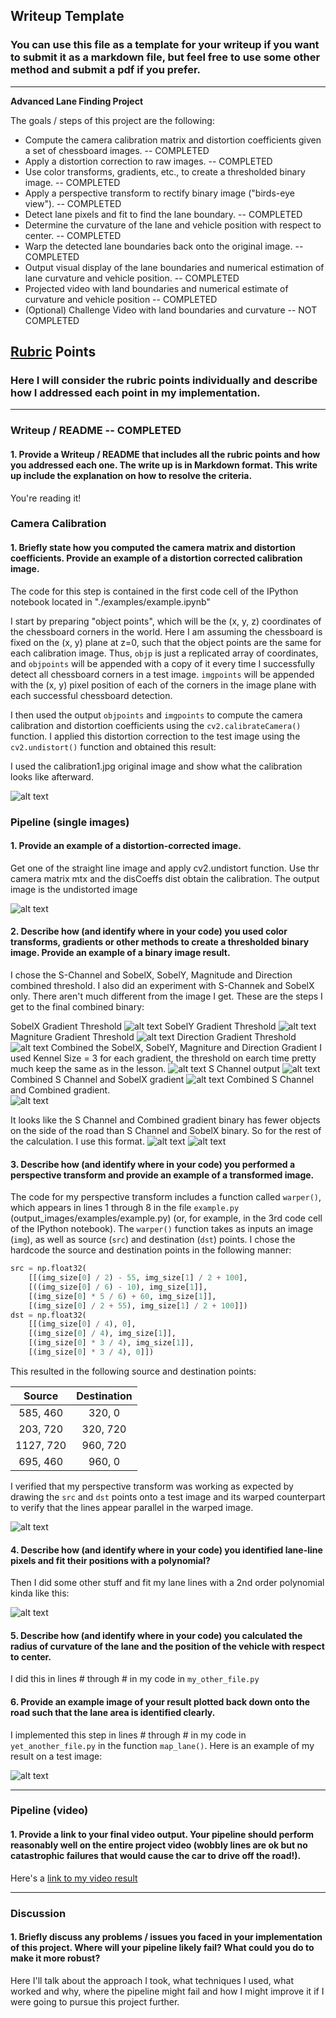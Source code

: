 ## Writeup Template

### You can use this file as a template for your writeup if you want to submit it as a markdown file, but feel free to use some other method and submit a pdf if you prefer.

---

**Advanced Lane Finding Project**

The goals / steps of this project are the following:

* Compute the camera calibration matrix and distortion coefficients given a set of chessboard images.  -- COMPLETED
* Apply a distortion correction to raw images. -- COMPLETED
* Use color transforms, gradients, etc., to create a thresholded binary image.  -- COMPLETED
* Apply a perspective transform to rectify binary image ("birds-eye view").  -- COMPLETED
* Detect lane pixels and fit to find the lane boundary.  -- COMPLETED
* Determine the curvature of the lane and vehicle position with respect to center. -- COMPLETED
* Warp the detected lane boundaries back onto the original image.  -- COMPLETED
* Output visual display of the lane boundaries and numerical estimation of lane curvature and vehicle position.  -- COMPLETED
* Projected video with land boundaries and numerical estimate of curvature and vehicle position -- COMPLETED
* (Optional) Challenge Video with land boundaries and curvature -- NOT COMPLETED

[//]: # (Image References)

[image1]: ./output_images/distorted_corrected_calibration1.png "Undistorted Chess Board"
[image2]: ./output_images/undistorted_straight_line1.png "Undistorted straight_line1.jpg"
[image3]: ./output_images/sobelx_thresh.png "Threshold X Gradient"
[image4]: ./output_images/sobely_thresh.png "Threshold y Gradient"
[image5]: ./output_images/magnitude_thresh.png "Magnitude of Gradient threshold"
[image6]: ./output_images/direction_thresh.png "Direction of Gradient threshold"
[image7]: ./output_images/combined_thresh_binary.png "SobelX, Magnitude and Direction Combined Gradient threshold"
[image8]: ./output_images/s-channel.png "S Channel Binary"
[image9]: ./output_images/s-sobelx.png "S Color Channel and SobelX Gradient threshold"
[image10]: ./output_images/s-combined.png "S Color Channel and Combined Gradient threshold"
[image11]: ./output_images/warped_straight_line1.png "Perspective Transform of Straight_line1.jpg"
[image12]: ./output_images/warped_binary_test1.png "Warped Binary for test1.jpg"
[image13]: ./output_images/warped_binary_test2.png "Warped Binary for test2.jpg"
[image14]: ./output_images/warped_binary_test3.png "Warped Binary for test3.jpg"
[image15]: ./output_images/warped_binary_test4.png "Warped Binary for test4.jpg"
[image16]: ./output_images/warped_binary_test5.png "Warped Binary for test5.jpg"
[image17]: ./output_images/warped_binary_test6.png "Warped Binary for test6.jpg"
[image18]: ./output_images/lane_location_straight_line1.png "Locate the lane lines and fit a ploynomial"
[image19]: ./output_images/lane_location_next_stright_line1.png "Locate the lane lines and fit a polynomial (second image)"
[image20]: ./output_images/laneline_binary_test1.png "Lane Lines for test1.jpg"
[image21]: ./output_images/laneline_binary_test2.png "Lane Lines for test2.jpg"
[image22]: ./output_images/laneline_binary_test3.png "Lane Lines for test3.jpg"
[image23]: ./output_images/laneline_binary_test4.png "Lane Lines for test4.jpg"
[image24]: ./output_images/laneline_binary_test5.png "Lane Lines for test5.jpg"
[image25]: ./output_images/laneline_binary_test6.png "Lane Lines for test6.jpg"
[image26]: ./output_images/lanefilled_straight_line1.png "Lane Filled for Straight_Line1.jpg"
[image27]: ./output_images/lanefilled_test1.png "Lane Filled Image for test1.jpg"
[image28]: ./output_images/lanefilled_test2.png "Lane Filled Image for test2.jpg"
[image29]: ./output_images/lanefilled_test3.png "Lane Filled Image for test3.jpg"
[image30]: ./output_images/lanefilled_test4.png "Lane Filled Image for test4.jpg"
[image31]: ./output_images/lanefilled_test5.png "Lane Filled Image for test5.jpg"
[image32]: ./output_images/lanefilled_test6.png "Lane Filled Image for test6.jpg"
[image33]: ./output_images/lanefilled_curverad_test1.png "Lane Filled with Curverad for test1.jpg"
[image34]: ./output_images/lanefilled_curverad_test2.png "Lane Filled with Curverad for test2.jpg"
[image35]: ./output_images/lanefilled_curverad_test3.png "Lane Filled with Curverad for test3.jpg"
[image36]: ./output_images/lanefilled_curverad_test4.png "Lane Filled with Curverad for test4.jpg"
[image37]: ./output_images/lanefilled_curverad_test5.png "Lane Filled with Curverad for test5.jpg"
[image38]: ./output_images/lanefilled_curverad_test6.png "Lane Filled with Curverad for test6.jpg"
[video1]: ./project_video.mp4 "Original Video"
[video2]: ./output_project_video.mp4 "Project video with Lane boundaries and curvature and position of vehicle"


## [Rubric](https://review.udacity.com/#!/rubrics/571/view) Points

### Here I will consider the rubric points individually and describe how I addressed each point in my implementation.  

---

### Writeup / README  -- COMPLETED

#### 1. Provide a Writeup / README that includes all the rubric points and how you addressed each one.  The write up is in Markdown format.  This write up include the explanation on how to resolve the criteria.

You're reading it!

### Camera Calibration

#### 1. Briefly state how you computed the camera matrix and distortion coefficients. Provide an example of a distortion corrected calibration image.

The code for this step is contained in the first code cell of the IPython notebook located in "./examples/example.ipynb" 

I start by preparing "object points", which will be the (x, y, z) coordinates of the chessboard corners in the world. Here I am assuming the chessboard is fixed on the (x, y) plane at z=0, such that the object points are the same for each calibration image.  Thus, `objp` is just a replicated array of coordinates, and `objpoints` will be appended with a copy of it every time I successfully detect all chessboard corners in a test image.  `imgpoints` will be appended with the (x, y) pixel position of each of the corners in the image plane with each successful chessboard detection.  

I then used the output `objpoints` and `imgpoints` to compute the camera calibration and distortion coefficients using the `cv2.calibrateCamera()` function.  I applied this distortion correction to the test image using the `cv2.undistort()` function and obtained this result: 

I used the calibration1.jpg original image and show what the calibration looks like afterward.

![alt text][image1]

### Pipeline (single images)

#### 1. Provide an example of a distortion-corrected image.

Get one of the straight line image and apply cv2.undistort function. Use thr camera matrix mtx and the disCoeffs dist obtain the calibration.  The output image is the undistorted image

![alt text][image2]

#### 2. Describe how (and identify where in your code) you used color transforms, gradients or other methods to create a thresholded binary image.  Provide an example of a binary image result.

I chose the S-Channel and SobelX, SobelY, Magnitude and Direction combined threshold.   I also did an experiment with S-Channek and SobelX only.  There aren't much different from the image I get.  These are the steps I get to the final combined binary:

SobelX Gradient Threshold
![alt text][image3]
SobelY Gradient Threshold
![alt text][image4]
Magniture Gradient Threshold
![alt text][image5]
Direction Gradient Threshold
![alt text][image6]
Combined the SobelX, SobelY, Magniture and Direction Gradient
I used Kennel Size = 3 for each gradient, the threshold on earch time pretty much keep the same as in the lesson.
![alt text][image7]
S Channel output
![alt text][image8]
Combined S Channel and SobelX gradient
![alt text][image9]
Combined S Channel and Combined gradient.  
![alt text][image10]

It looks like the S Channel and Combined gradient binary has fewer objects on the side of the road than S Channel and SobelX binary.  So for the rest of the calculation.  I use this format.
![alt text][image3]
![alt text][image3]

#### 3. Describe how (and identify where in your code) you performed a perspective transform and provide an example of a transformed image.

The code for my perspective transform includes a function called `warper()`, which appears in lines 1 through 8 in the file `example.py` (output_images/examples/example.py) (or, for example, in the 3rd code cell of the IPython notebook).  The `warper()` function takes as inputs an image (`img`), as well as source (`src`) and destination (`dst`) points.  I chose the hardcode the source and destination points in the following manner:

```python
src = np.float32(
    [[(img_size[0] / 2) - 55, img_size[1] / 2 + 100],
    [((img_size[0] / 6) - 10), img_size[1]],
    [(img_size[0] * 5 / 6) + 60, img_size[1]],
    [(img_size[0] / 2 + 55), img_size[1] / 2 + 100]])
dst = np.float32(
    [[(img_size[0] / 4), 0],
    [(img_size[0] / 4), img_size[1]],
    [(img_size[0] * 3 / 4), img_size[1]],
    [(img_size[0] * 3 / 4), 0]])
```

This resulted in the following source and destination points:

| Source        | Destination   | 
|:-------------:|:-------------:| 
| 585, 460      | 320, 0        | 
| 203, 720      | 320, 720      |
| 1127, 720     | 960, 720      |
| 695, 460      | 960, 0        |

I verified that my perspective transform was working as expected by drawing the `src` and `dst` points onto a test image and its warped counterpart to verify that the lines appear parallel in the warped image.

![alt text][image4]

#### 4. Describe how (and identify where in your code) you identified lane-line pixels and fit their positions with a polynomial?

Then I did some other stuff and fit my lane lines with a 2nd order polynomial kinda like this:

![alt text][image5]

#### 5. Describe how (and identify where in your code) you calculated the radius of curvature of the lane and the position of the vehicle with respect to center.

I did this in lines # through # in my code in `my_other_file.py`

#### 6. Provide an example image of your result plotted back down onto the road such that the lane area is identified clearly.

I implemented this step in lines # through # in my code in `yet_another_file.py` in the function `map_lane()`.  Here is an example of my result on a test image:

![alt text][image6]

---

### Pipeline (video)

#### 1. Provide a link to your final video output.  Your pipeline should perform reasonably well on the entire project video (wobbly lines are ok but no catastrophic failures that would cause the car to drive off the road!).

Here's a [link to my video result](./project_video.mp4)

---

### Discussion

#### 1. Briefly discuss any problems / issues you faced in your implementation of this project.  Where will your pipeline likely fail?  What could you do to make it more robust?

Here I'll talk about the approach I took, what techniques I used, what worked and why, where the pipeline might fail and how I might improve it if I were going to pursue this project further.  
